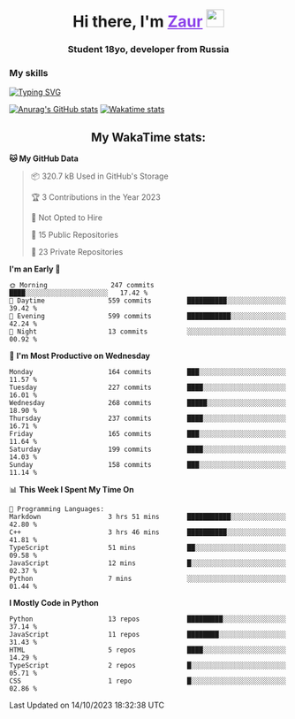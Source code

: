 <h1 align="center">
    Hi there, I'm 
    <a href="https://t.me/skyguy" target="_blank" style="color: #8C43EA">Zaur</a>
    <img src="https://github.com/blackcater/blackcater/raw/main/images/Hi.gif" height="32">
</h1>

<h3 align="center">
    Student 18yo, developer from Russia
</h3>  

### **My skills**
[![Typing SVG](https://readme-typing-svg.herokuapp.com?font=Oxanium&duration=3000&pause=1500&color=8C43EA&height=30&lines=Python:+FastAPI,+Flask,+Aiogram,+Telethon;SQL:+PostgreSQL,+SQLite;JavaScript/TypeScript:+React.js;HTML+(PUG),+CSS+(SCSS))](https://git.io/typing-svg)

[![Anurag's GitHub stats](https://github-readme-stats.vercel.app/api?username=mrskyguy&hide_title=true&count_private=true&show_icons=true&title_color=8C43EA&icon_color=BE57EA&bg_color=30,191919,341b56&text_color=B1B1B1&border_radius=10&hide_border=true)](https://github.com/anuraghazra/github-readme-stats)
[![Wakatime stats](https://github-readme-stats.vercel.app/api/wakatime?username=skyguy&hide_title=true&show_icons=true&title_color=8C43EA&icon_color=BE57EA&bg_color=30,191919,341b56&text_color=B1B1B1&border_radius=10&hide_border=true)](https://github.com/anuraghazra/github-readme-stats)


<h2 align="center"> My WakaTime stats: </h2>

<!--START_SECTION:waka-->
**🐱 My GitHub Data** 

> 📦 320.7 kB Used in GitHub's Storage 
 > 
> 🏆 3 Contributions in the Year 2023
 > 
> 🚫 Not Opted to Hire
 > 
> 📜 15 Public Repositories 
 > 
> 🔑 23 Private Repositories 
 > 
**I'm an Early 🐤** 

```text
🌞 Morning                247 commits         ████░░░░░░░░░░░░░░░░░░░░░   17.42 % 
🌆 Daytime                559 commits         ██████████░░░░░░░░░░░░░░░   39.42 % 
🌃 Evening                599 commits         ███████████░░░░░░░░░░░░░░   42.24 % 
🌙 Night                  13 commits          ░░░░░░░░░░░░░░░░░░░░░░░░░   00.92 % 
```
📅 **I'm Most Productive on Wednesday** 

```text
Monday                   164 commits         ███░░░░░░░░░░░░░░░░░░░░░░   11.57 % 
Tuesday                  227 commits         ████░░░░░░░░░░░░░░░░░░░░░   16.01 % 
Wednesday                268 commits         █████░░░░░░░░░░░░░░░░░░░░   18.90 % 
Thursday                 237 commits         ████░░░░░░░░░░░░░░░░░░░░░   16.71 % 
Friday                   165 commits         ███░░░░░░░░░░░░░░░░░░░░░░   11.64 % 
Saturday                 199 commits         ████░░░░░░░░░░░░░░░░░░░░░   14.03 % 
Sunday                   158 commits         ███░░░░░░░░░░░░░░░░░░░░░░   11.14 % 
```


📊 **This Week I Spent My Time On** 

```text
💬 Programming Languages: 
Markdown                 3 hrs 51 mins       ███████████░░░░░░░░░░░░░░   42.80 % 
C++                      3 hrs 46 mins       ██████████░░░░░░░░░░░░░░░   41.81 % 
TypeScript               51 mins             ██░░░░░░░░░░░░░░░░░░░░░░░   09.58 % 
JavaScript               12 mins             █░░░░░░░░░░░░░░░░░░░░░░░░   02.37 % 
Python                   7 mins              ░░░░░░░░░░░░░░░░░░░░░░░░░   01.44 % 
```

**I Mostly Code in Python** 

```text
Python                   13 repos            █████████░░░░░░░░░░░░░░░░   37.14 % 
JavaScript               11 repos            ████████░░░░░░░░░░░░░░░░░   31.43 % 
HTML                     5 repos             ████░░░░░░░░░░░░░░░░░░░░░   14.29 % 
TypeScript               2 repos             █░░░░░░░░░░░░░░░░░░░░░░░░   05.71 % 
CSS                      1 repo              █░░░░░░░░░░░░░░░░░░░░░░░░   02.86 % 
```




 Last Updated on 14/10/2023 18:32:38 UTC
<!--END_SECTION:waka-->
